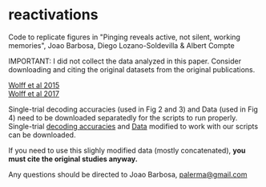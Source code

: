 # reactivations

Code to replicate figures in "Pinging reveals active, not silent, working memories", Joao Barbosa, Diego Lozano-Soldevilla & Albert Compte

IMPORTANT: I did not collect the data analyzed in this paper. Consider downloading and citing the original datasets from the original publications.

[Wolff et al 2015](https://www.frontiersin.org/articles/10.3389/fnsys.2015.00123/full)  
[Wolff et al 2017](https://www.nature.com/articles/nn.4546)


Single-trial decoding accuracies (used in Fig 2 and 3) and Data (used in Fig 4) need to be downloaded separatedly for the scripts to run properly. Single-trial [decoding accuracies](https://www.dropbox.com/sh/4j0wkxqvmazk0xn/AABFMWk2Ef_O9BKLcAGjisGra?dl=0) and [Data](https://www.dropbox.com/sh/hrjhfjivu5wkbre/AAD-8rNc-Vj2YL-3GsYB2Ui2a?dl=0) modified to work with our scripts can be downloaded. 

If you need to use this slighly modified data (mostly concatenated), **you must cite the original studies anyway.**


Any questions should be directed to Joao Barbosa, palerma@gmail.com
